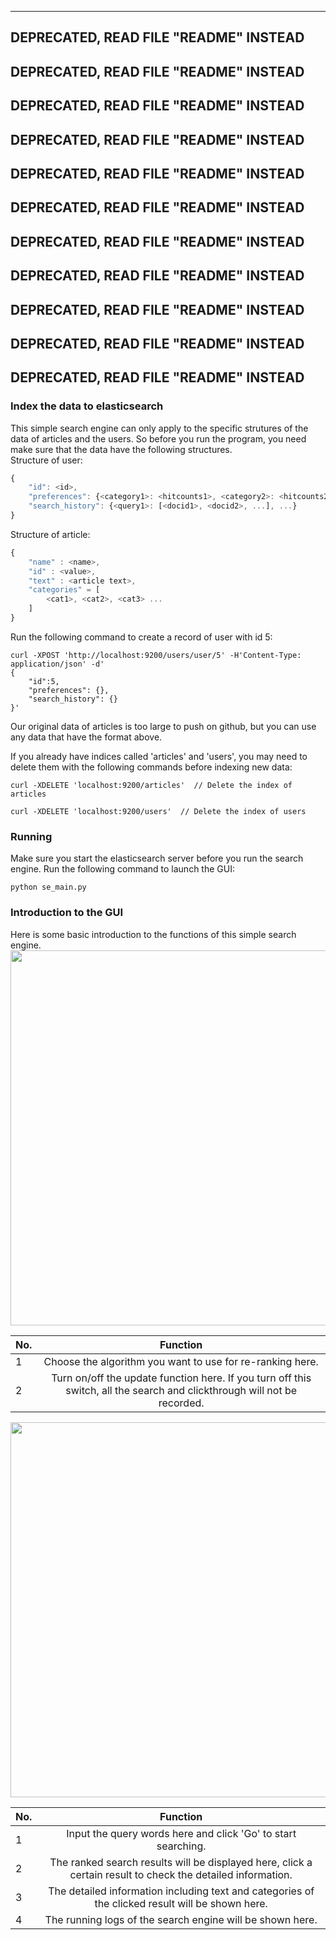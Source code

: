 -----------------------------------------
DEPRECATED, READ FILE "README" INSTEAD
-----------------------------------------
DEPRECATED, READ FILE "README" INSTEAD
-----------------------------------------
DEPRECATED, READ FILE "README" INSTEAD
-----------------------------------------
DEPRECATED, READ FILE "README" INSTEAD
-----------------------------------------
DEPRECATED, READ FILE "README" INSTEAD
-----------------------------------------
DEPRECATED, READ FILE "README" INSTEAD
-----------------------------------------
DEPRECATED, READ FILE "README" INSTEAD
-----------------------------------------
DEPRECATED, READ FILE "README" INSTEAD
-----------------------------------------
DEPRECATED, READ FILE "README" INSTEAD
-----------------------------------------
DEPRECATED, READ FILE "README" INSTEAD
-----------------------------------------
DEPRECATED, READ FILE "README" INSTEAD
-----------------------------------------
### Index the data to elasticsearch

This simple search engine can only apply to the specific strutures of the data of articles and the users.
So before you run the program, you need make sure that the data have the following structures.</br>
Structure of user:
```javascript
{
	"id": <id>, 
	"preferences": {<category1>: <hitcounts1>, <category2>: <hitcounts2>, ...}, 
	"search_history": {<query1>: [<docid1>, <docid2>, ...], ...}
}
```
Structure of article:
```javascript
{
    "name" : <name>,
    "id" : <value>,
    "text" : <article text>,
    "categories" = [
        <cat1>, <cat2>, <cat3> ...
    ]
}
```
Run the following command to create a record of user with id 5:
```
curl -XPOST 'http://localhost:9200/users/user/5' -H'Content-Type: application/json' -d'
{
	"id":5, 
	"preferences": {}, 
	"search_history": {}
}'
```
Our original data of articles is too large to push on github, but you can use any data that have the format above.

If you already have indices called 'articles' and 'users', you may need to delete them with the following commands before indexing new data:
```
curl -XDELETE 'localhost:9200/articles'  // Delete the index of articles
```
```
curl -XDELETE 'localhost:9200/users'  // Delete the index of users
```

### Running
Make sure you start the elasticsearch server before you run the search engine.
Run the following command to launch the GUI:
```
python se_main.py
```

### Introduction to the GUI
Here is some basic introduction to the functions of this simple search engine.
<img src="https://github.com/gondor2222/DD2476_project/raw/LucBooost/figures/menu.jpg" width="600"/>

| No. | Function  |
| ---------- | :-----------:  |
| 1  | Choose the algorithm you want to use for re-ranking here.    |
| 2  | Turn on/off the update function here.  If you turn off this switch, all the search and clickthrough will not be recorded.  |

<img src="https://github.com/gondor2222/DD2476_project/raw/LucBooost/figures/main.png" width="600"/>

| No. | Function  |
| ---------- | :-----------:  |
| 1  | Input the query words here and click 'Go' to start searching.    |
| 2  | The ranked search results will be displayed here, click a certain result to check the detailed information.    |
| 3  | The detailed information including text and categories of the clicked result will be shown here.    |
| 4  | The running logs of the search engine will be shown here.    |


